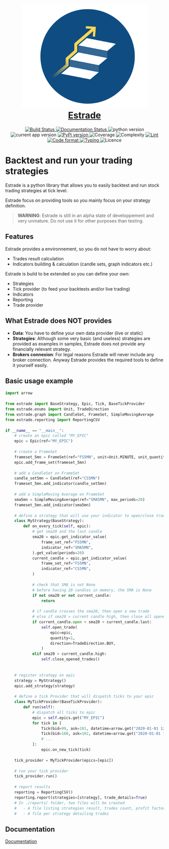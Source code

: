 <h1 align="center">
  <a href="https://github.com/cimourdain/estrade"><img src="https://github.com/cimourdain/estrade/raw/master/assets/logo.png" alt="Estrade" width="399"/></a><br>
  <a href="https://github.com/cimourdain/estrade">Estrade</a>
</h1>


<div align="center">
<a href="https://travis-ci.com/cimourdain/estrade">
    <img src="https://travis-ci.com/cimourdain/estrade.svg?branch=v0.2.1" alt="Build Status" />
</a>
<a href='https://estrade.readthedocs.io/en/v0.2.1'>
    <img src='https://readthedocs.org/projects/estrade/badge/?version=v0.2.1' alt='Documentation Status' />
</a>
<img src="https://badgen.net/badge/python/3.6,3.7,3.8?list=|" alt="python version" />
<img src="https://badgen.net/badge/version/0.2.1" alt="current app version" />
<a href="https://pypi.org/project/estrade/">
    <img src="https://badgen.net/pypi/v/estrade" alt="PyPi version" />
</a>
<img src="https://badgen.net/badge/coverage/95%25" alt="Coverage" />
<img src="https://badgen.net/badge/complexity/A%20%281.9718875502008033%29" alt="Complexity" />
<a href="https://gitlab.com/pycqa/flake8">
    <img src="https://badgen.net/badge/lint/flake8/purple" alt="Lint" />
</a>
<a href="https://github.com/ambv/black">
    <img src="https://badgen.net/badge/code%20style/black/000" alt="Code format" />
</a>
<a href="https://github.com/python/mypy">
    <img src="https://badgen.net/badge/static%20typing/mypy/pink" alt="Typing" />
</a>
<img src="https://badgen.net/badge/licence/GNU-GPL3" alt="Licence" />
</div>


# Backtest and run your trading strategies

Estrade is a python library that allows you to easily backtest and run stock trading strategies at tick level.

Estrade focus on providing tools so you mainly focus on your strategy definition.

>  **WARNING**: Estrade is still in an alpha state of developpement and very unmature. Do not use it for other purposes than testing.

## Features

Estrade provides a environnement, so you do not have to worry about:

 - Trades result calculation
 - Indicators building & calculation (candle sets, graph indicators etc.)

Estrade is build to be extended so you can define your own:

 - Strategies
 - Tick provider (to feed your backtests and/or live trading)
 - Indicators
 - Reporting
 - Trade provider


## What Estrade does NOT provides

- **Data**: You have to define your own data provider (live or static)
- **Strategies**: Although some very basic (and useless) strategies are provided as examples in samples, Estrade does not provide any financially relevant strategy.
- **Brokers connexion**: For legal reasons Estrade will never include any broker connection. Anyway Estrade provides the required tools
to define it yourself easily.


## Basic usage example

```python
import arrow

from estrade import BaseStrategy, Epic, Tick, BaseTickProvider
from estrade.enums import Unit, TradeDirection
from estrade.graph import CandleSet, FrameSet, SimpleMovingAverage
from estrade.reporting import ReportingCSV

if __name__ == "__main__":
    # create an epic called "MY_EPIC"
    epic = Epic(ref="MY_EPIC")

    # create a FrameSet
    frameset_5mn = FrameSet(ref="FS5MN", unit=Unit.MINUTE, unit_quantity=5)
    epic.add_frame_set(frameset_5mn)

    # add a CandleSet on FrameSet
    candle_set5mn = CandleSet(ref="CS5MN")
    frameset_5mn.add_indicator(candle_set5mn)

    # add a SimpleMoving Average on FrameSet
    sma5mn = SimpleMovingAverage(ref="SMA5MN", max_periods=20)
    frameset_5mn.add_indicator(sma5mn)

    # define a strategy that will use your indicator to open/close trades
    class MyStrategy(BaseStrategy):
        def on_every_tick(self, epic):
            # get sma20 and the last candle
            sma20 = epic.get_indicator_value(
                frame_set_ref="FS5MN",
                indicator_ref="SMA5MN",
            ).get_value(periods=20)
            current_candle = epic.get_indicator_value(
                frame_set_ref="FS5MN",
                indicator_ref="CS5MN",
            )

            # check that SMA is not None
            # before having 20 candles in memory, the SMA is None
            if not sma20 or not current_candle:
                return

            # if candle crosses the sma20, then open a new trade
            # else if sma20 > current candle high, then close all opened trades
            if current_candle.open < sma20 < current_candle.last:
                self.open_trade(
                    epic=epic,
                    quantity=1,
                    direction=TradeDirection.BUY,
                )
            elif sma20 > current_candle.high:
                self.close_opened_trades()


    # register strategy on epic
    strategy = MyStrategy()
    epic.add_strategy(strategy)

    # define a tick Provider that will dispatch ticks to your epic
    class MyTickProvider(BaseTickProvider):
        def run(self):
            # dispatch all ticks to epic
            epic = self.epics.get("MY_EPIC")
            for tick in [
                Tick(bid=99, ask=101, datetime=arrow.get("2020-01-01 12:34:56.456")),
                Tick(bid=100, ask=102, datetime=arrow.get("2020-01-01 12:34:57.319")),
                # ...
            ]:
                epic.on_new_tick(tick)

    tick_provider = MyTickProvider(epics=[epic])

    # run your tick provider
    tick_provider.run()

    # report results
    reporting = ReportingCSV()
    reporting.report(strategies=[strategy], trade_details=True)
    # In ./reports/ folder, two files will be created
    #   - A file listing strategies result, trades count, profit factor
    #   - A file per strategy detailing trades


```



## Documentation

[Documentation](https://estrade.readthedocs.io/en/v0.2.1)
